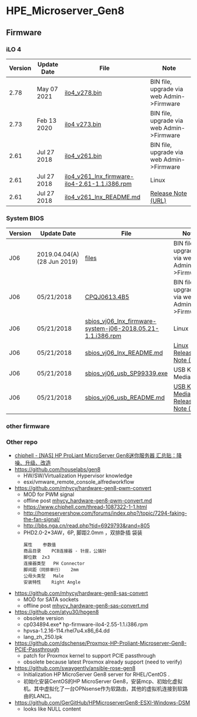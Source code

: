 # HPE_Microserver_Gen8
## Firmware
### iLO 4
|Version|Update Date|File|Note|
|----|----|----|----|
2.78|May 07 2021|[ilo4_v278.bin](files/ilo4_v278.bin)|BIN file, upgrade via web Admin->Firmware
2.73|Feb 13 2020|[ilo4 v273.bin](files/)|BIN file, upgrade via web Admin->Firmware|[Release Note(URL)](https://support.hpe.com/hpsc/swd/public/detail?swItemId=MTX_025846b2035b42f7b85512741b#tab-history)
2.61|Jul 27 2018|[ilo4_v261.bin](files/ilo4_v261.bin)|BIN file, upgrade via web Admin->Firmware
2.61|Jul 27 2018|[ilo4_v261_lnx_firmware-ilo4-2.61-1.1.i386.rpm](files/ilo4_v261_lnx_firmware-ilo4-2.61-1.1.i386.rpm)|Linux 
2.61|Jul 27 2018|[ilo4_v261_lnx_README.md](ilo4_v261_lnx_README.md)|[Release Note (URL)](https://support.hpe.com/hpsc/swd/public/detail?sp4ts.oid=1009143853&swItemId=MTX_fa40c1bfdb924daf87a10fa810&swEnvOid=4184)
### System BIOS
|Version|Update Date|File|Note|
|----|----|----|----|
J06|2019.04.04(A)(28 Jun 2019)|[files](files)|BIN file, upgrade via web Admin->Firmware|[Release Note(URL)](https://support.hpe.com/hpsc/swd/public/detail?swItemId=MTX_e9bfdf20809a426cb16ef9cd81#tab-history)
J06|05/21/2018|[CPQJ0613.4B5](files/CPQJ0613.4B5)|BIN file, upgrade via web Admin->Firmware 
J06|05/21/2018|[sbios_vj06_lnx_firmware-system-j06-2018.05.21-1.1.i386.rpm](files/sbios_vj06_lnx_firmware-system-j06-2018.05.21-1.1.i386.rpm)|Linux
J06|05/21/2018|[sbios_vj06_lnx_README.md](sbios_vj06_lnx_README.md)|[Linux Release Note (URL)](https://support.hpe.com/hpsc/swd/public/detail?sp4ts.oid=5390291&swItemId=MTX_6d14418a08954e5a8c8cb08bf0&swEnvOid=4184)
J06|05/21/2018|[sbios_vj06_usb_SP99339.exe](files/sbios_vj06_usb_SP99339.exe)|USB Key Media 
J06|05/21/2018|[sbios_vj06_usb_README.md](sbios_vj06_usb_README.md)|[USB Key Media Release Note (URL)](https://support.hpe.com/hpsc/swd/public/detail?sp4ts.oid=5390291&swItemId=MTX_c9a347de9ded465088b735c472&swEnvOid=4184)

### other firmware

### Other repo
* [chiphell - [NAS] HP ProLiant MicroServer Gen8迷你服务器 汇总贴：降噪、升级、改造](https://www.chiphell.com/thread-1196090-1-1.html)
* https://github.com/houselabs/gen8
    * HW/SW/Virtualization Hypervisor knowledge
    * esxi/vmware_remote_console_alfredworkflow
* https://github.com/mhycy/hardware-gen8-pwm-convert
    * MOD for PWM signal
    * offline post [mhycy_hardware-gen8-pwm-convert.md](mhycy_hardware-gen8-pwm-convert.md)
    * https://www.chiphell.com/thread-1087322-1-1.html
    * http://homeservershow.com/forums/index.php?/topic/7294-faking-the-fan-signal/
    * http://bbs.nga.cn/read.php?tid=6929793&rand=805
    * PHD2.0-2*3AW，6P, 脚距2.0mm ，双排卧插 袋装
        ```
        属性    参数值	
        商品目录	PCB连接器 - 针座，公插针	
        脚位数	 2x3	
        连接器类型	PH Connector	
        脚间距（同排单行）	2mm	
        公母头类型	Male	
        安装特性	Right Angle
        ```
* https://github.com/mhycy/hardware-gen8-sas-convert
    * MOD for SATA sockets
    * offline post [mhycy_hardware-gen8-sas-convert.md](mhycy_hardware-gen8-sas-convert.md)
* https://github.com/atyu30/hpgen8
    * obsolete version
    * cp034894.exe* hp-firmware-ilo4-2.55-1.1.i386.rpm
    * hpvsa-1.2.16-114.rhel7u4.x86_64.dd
    * lang_zh_250.lpk
* https://github.com/dschense/Proxmox-HP-Proliant-Microserver-Gen8-PCIE-Passthrough
    * patch for Proxmox kernel to support PCIE passthrough
    * obsolete because latest Proxmox already support (need to verify)
* https://github.com/swaygently/ansible-rose-gen8
    * Initialization HP MicroServer Gen8 server for RHEL/CentOS .
    * 初始化安装CentOS的HP MicroServer Gen8，安装mcp、初始化虚拟机。其中虚拟化了一台OPNsense作为软路由，其他的虚拟机连接到软路由的LAN口。
* https://github.com/GerGitHub/HPMicroserverGen8-ESXI-Windows-DSM
    * looks like NULL content
